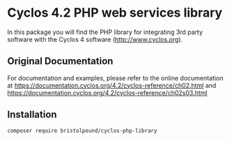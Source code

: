 # Cyclos 4.2 PHP web services library

In this package you will find the PHP library for integrating
3rd party software with the Cyclos 4 software (http://www.cyclos.org).

## Original Documentation

For documentation and examples, please refer to the online documentation at
https://documentation.cyclos.org/4.2/cyclos-reference/ch02.html and
https://documentation.cyclos.org/4.2/cyclos-reference/ch02s03.html

## Installation

```
composer require bristolpound/cyclos-php-library
```
